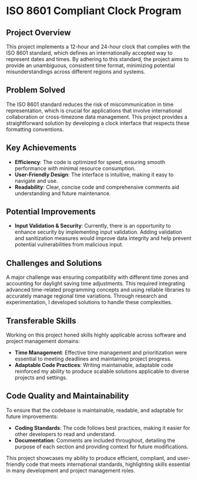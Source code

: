 # ISO 8601 Compliant Clock Program

## Project Overview

This project implements a 12-hour and 24-hour clock that complies with the ISO 8601 standard, which defines an internationally accepted way to represent dates and times. By adhering to this standard, the project aims to provide an unambiguous, consistent time format, minimizing potential misunderstandings across different regions and systems.

## Problem Solved

The ISO 8601 standard reduces the risk of miscommunication in time representation, which is crucial for applications that involve international collaboration or cross-timezone data management. This project provides a straightforward solution by developing a clock interface that respects these formatting conventions.

## Key Achievements

- **Efficiency**: The code is optimized for speed, ensuring smooth performance with minimal resource consumption.
- **User-Friendly Design**: The interface is intuitive, making it easy to navigate and use.
- **Readability**: Clear, concise code and comprehensive comments aid understanding and future maintenance.

## Potential Improvements

- **Input Validation & Security**: Currently, there is an opportunity to enhance security by implementing input validation. Adding validation and sanitization measures would improve data integrity and help prevent potential vulnerabilities from malicious input.
  
## Challenges and Solutions

A major challenge was ensuring compatibility with different time zones and accounting for daylight saving time adjustments. This required integrating advanced time-related programming concepts and using reliable libraries to accurately manage regional time variations. Through research and experimentation, I developed solutions to handle these complexities.

## Transferable Skills

Working on this project honed skills highly applicable across software and project management domains:

- **Time Management**: Effective time management and prioritization were essential to meeting deadlines and maintaining project progress.
- **Adaptable Code Practices**: Writing maintainable, adaptable code reinforced my ability to produce scalable solutions applicable to diverse projects and settings.

## Code Quality and Maintainability

To ensure that the codebase is maintainable, readable, and adaptable for future improvements:

- **Coding Standards**: The code follows best practices, making it easier for other developers to read and understand.
- **Documentation**: Comments are included throughout, detailing the purpose of each section and providing context for future modifications.

This project showcases my ability to produce efficient, compliant, and user-friendly code that meets international standards, highlighting skills essential in many development and project management roles.
